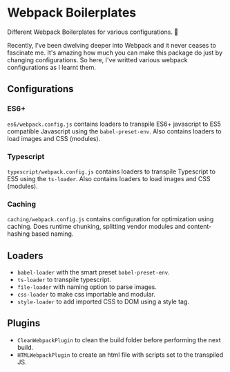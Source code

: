 # Webpack Boilerplates

Different Webpack Boilerplates for various configurations. 🤖

Recently, I've been dwelving deeper into Webpack and it never ceases to fascinate me.
It's amazing how much you can make this package do just by changing configurations.
So here, I've writted various webpack configurations as I learnt them.

## Configurations

### ES6+

`es6/webpack.config.js` contains loaders to transpile ES6+ javascript to ES5 compatible Javascript using the `babel-preset-env`.
Also contains loaders to load images and CSS (modules).

### Typescript

`typescript/webpack.config.js` contains loaders to transpile Typescript to ES5 using the `ts-loader`.
Also contains loaders to load images and CSS (modules).

### Caching

`caching/webpack.config.js` contains configuration for optimization using caching. Does runtime chunking, splitting vendor modules and content-hashing based naming.

## Loaders

-   `babel-loader` with the smart preset `babel-preset-env`.
-   `ts-loader` to transpile typescript.
-   `file-loader` with naming option to parse images.
-   `css-loader` to make css importable and modular.
-   `style-loader` to add imported CSS to DOM using a style tag.

## Plugins

-   `CleanWebpackPlugin` to clean the build folder before performing the next build.
-   `HTMLWebpackPlugin` to create an html file with scripts set to the transpiled JS.
